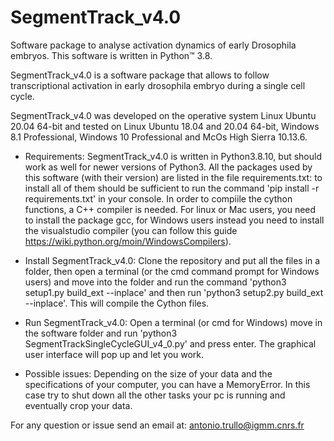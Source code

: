 # SegmentTrack_v4.0
Software package to analyse activation dynamics of early Drosophila embryos. 
This software is written in Python™ 3.8.

SegmentTrack_v4.0 is a software package that allows to follow transcriptional activation in early drosophila embryo
    during a single cell cycle.

SegmentTrack_v4.0 was developed on the operative system Linux Ubuntu 20.04 64-bit
    and tested on Linux Ubuntu 18.04 and 20.04 64-bit, Windows 8.1 Professional, Windows 10 Professional and
    McOs High Sierra 10.13.6.

- Requirements:
    SegmentTrack_v4.0 is written in Python3.8.10, but should work as well for newer versions of Python3.
    All the packages used by this software (with their version) are listed in the file requirements.txt:
    to install all of them should be sufficient to run the command 'pip install -r requirements.txt' in
    your console. In order to compiile the cython functions, a C++ compiler is needed. For linux or Mac
    users, you need to install the package gcc, for Windows users instead you need to install the
    visualstudio compiler (you can follow this guide https://wiki.python.org/moin/WindowsCompilers).
 
- Install SegmentTrack_v4.0:
	Clone the repository and put all the files in a folder, then open a terminal (or the cmd command
	prompt for Windows users) and move into the folder and run the command 'python3 setup1.py build_ext --inplace'
	and then run 'python3 setup2.py build_ext --inplace'.
	This will compile the Cython files.

- Run SegmentTrack_v4.0:
    Open a terminal (or cmd for Windows) move in the software folder and run 'python3 SegmentTrackSingleCycleGUI_v4_0.py'
    and press enter. The graphical user interface will pop up and let you work.

- Possible issues:
    Depending on the size of your data and the specifications of your computer,
    you can have a MemoryError. In this case try to shut down all the other tasks 
    your pc is running and eventually crop your data.	
    
           
For any question or issue send an email at:
    antonio.trullo@igmm.cnrs.fr

